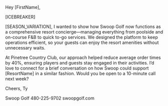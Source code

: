 Hey [FirstName],

[ICEBREAKER]

[SEASON_VARIATION], I wanted to show how Swoop Golf now functions as a comprehensive resort concierge—managing everything from poolside and on-course F&B to quick to-go services. We designed the platform to keep operations efficient, so your guests can enjoy the resort amenities without unnecessary waits.

At Pinetree Country Club, our approach helped reduce average order times by 40%, ensuring players and guests stay engaged in their activities. I’d love to connect for a brief conversation on how Swoop could support [ResortName] in a similar fashion. Would you be open to a 10-minute call next week?

Cheers,
Ty

Swoop Golf
480-225-9702
swoopgolf.com
